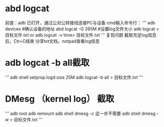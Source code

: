 # abd logcat
前提：adb 已打开，通过公对公转接线连接PC与设备
cmd输入命令行：
'''
adb devices #确认设备的地址
abd logcat -G 265M #设置log文件大小
adb logcat > 目标文件.txt   or  adb logcat -v time> 目标文件.txt
'''
复现问题
截取充足log信息后，Ctr+C结束
分享txt文档，notpad查看log信息


# adb logcat -b all截取
'''
adb shell setprop.logd.size 25M
adb logcat -b all > 目标文件.txt
'''

# DMesg （kernel log） 截取
'''
adb root
adb remount
adb shell dmesg -c   这一步不需要
adb shell dmesg -w > 目标文件.txt 
'''
